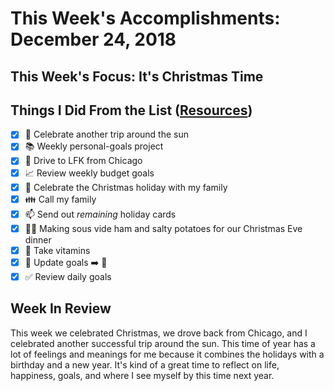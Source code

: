 # This Week's Accomplishments: December 24, 2018

## This Week's Focus: It's Christmas Time

## Things I Did From the List ([Resources](resources.md))

- [x] :birthday: Celebrate another trip around the sun
- [x] :books: Weekly personal-goals project
- [x] :car: Drive to LFK from Chicago
- [x] :chart_with_upwards_trend: Review weekly budget goals
- [x] :christmas_tree: Celebrate the Christmas holiday with my family
- [x] :family: Call my family
- [x] :mailbox: Send out *remaining* holiday cards
- [x] :man_cook: Making sous vide ham and salty potatoes for our Christmas Eve dinner
- [x] :muscle: Take vitamins
- [x] :pencil: Update goals :arrow_right: :construction:
- [x] :white_check_mark: Review daily goals

## Week In Review

This week we celebrated Christmas, we drove back from Chicago, and I celebrated another successful trip around the sun. This time of year has a lot of feelings and meanings for me because it combines the holidays with a birthday and a new year. It's kind of a great time to reflect on life, happiness, goals, and where I see myself by this time next year. 
